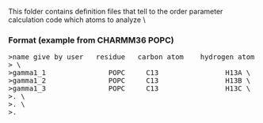 This folder contains definition files that tell to the order parameter calculation code which atoms to analyze \

### Format (example from CHARMM36 POPC)
<pre>
>name give by user   residue   carbon atom    hydrogen atom \
> \
>gamma1_1               POPC     C13                H13A \
>gamma1_2               POPC     C13                H13B \
>gamma1_3               POPC     C13                H13C \
>. \
>. \
>.
</pre>